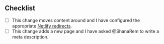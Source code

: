 <!-- Please, describe what this PR changes and why. -->

## Checklist

- [ ] This change moves content around and I have configured the appropriate [Netlify redirects](https://www.netlify.com/docs/redirects/).
- [ ] This change adds a new page and I have asked @ShanaRem to write a meta description.
